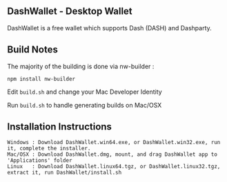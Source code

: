 DashWallet - Desktop Wallet
---
DashWallet is a free wallet which supports Dash (DASH) and Dashparty.

Build Notes
---
The majority of the building is done via nw-builder :

```shell
npm install nw-builder
```

Edit `build.sh` and change your Mac Developer Identity

Run `build.sh` to handle generating builds on Mac/OSX

Installation Instructions
---
```
Windows : Download DashWallet.win64.exe, or DashWallet.win32.exe, run it, complete the installer.
Mac/OSX : Download DashWallet.dmg, mount, and drag DashWallet app to 'Applications' folder
Linux   : Download DashWallet.linux64.tgz, or DashWallet.linux32.tgz, extract it, run DashWallet/install.sh
```
